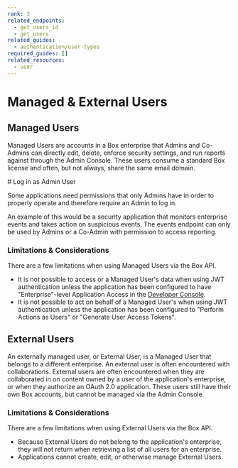 ```yaml
---
rank: 3
related_endpoints:
  - get_users_id
  - get_users
related_guides:
  - authentication/user-types
required_guides: []
related_resources:
  - user
---
```


# Managed & External Users

## Managed Users

Managed Users are accounts in a Box enterprise that Admins and Co-Admins can
directly edit, delete, enforce security settings, and run reports against
through the Admin Console. These users consume a standard Box
license and often, but not always, share the same email domain.

<Message>
  # Log in as Admin User

Some applications need permissions that only Admins have in order to 
properly operate and therefore require an Admin to log in. 

An example of this would be a security application that monitors enterprise
events and takes action on suspicious events. The events endpoint can only 
be used by Admins or a Co-Admin with permission to access reporting. 

</Message>

### Limitations & Considerations

There are a few limitations when using Managed Users via the Box API.

- It is not possible to access or a Managed User's data when using
  JWT authentication unless the application has been configured to have
  "Enterprise"-level Application Access in the [Developer Console][dc].
- It is not possible to act on behalf of a Managed User's when using
  JWT authentication unless the application has been configured to "Perform
  Actions as Users" or "Generate User Access Tokens".

## External Users

An externally managed user, or External User, is a Managed
User that belongs to a different enterprise. An external user is often
encountered with collaborations. External users are often encountered when they
are collaborated in on content owned by a user of the application's enterprise,
or when they authorize an OAuth 2.0 application. These users still have
their own Box accounts, but cannot be managed via the Admin Console.

### Limitations & Considerations

There are a few limitations when using External Users via the Box API.

- Because External Users do not belong to the application's enterprise, they will
  not return when retrieving a list of all users for an enterprise.
- Applications cannot create, edit, or otherwise manage External Users.

[dc]: https://app.box.com/developers/console